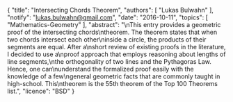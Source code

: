 {
    "title": "Intersecting Chords Theorem",
    "authors": [
        "Lukas Bulwahn"
    ],
    "notify": "lukas.bulwahn@gmail.com",
    "date": "2016-10-11",
    "topics": [
        "Mathematics-Geometry"
    ],
    "abstract": "\nThis entry provides a geometric proof of the intersecting chords\ntheorem. The theorem states that when two chords intersect each other\ninside a circle, the products of their segments are equal.  After a\nshort review of existing proofs in the literature, I decided to use a\nproof approach that employs reasoning about lengths of line segments,\nthe orthogonality of two lines and the Pythagoras Law. Hence, one can\nunderstand the formalized proof easily with the knowledge of a few\ngeneral geometric facts that are commonly taught in high-school.  This\ntheorem is the 55th theorem of the Top 100 Theorems list.",
    "licence": "BSD"
}